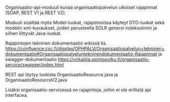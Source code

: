 Organisaatio-api-moduuli kuvaa organisaatiopalvelun ulkoiset rajapinnat (SOAP, REST V1 ja REST V2). 

Moduuli sisältää myös Model-luokat, rajapinnoissa käyteyt DTO-luokat sekä modelin xml-kuvaukset, joiden perusteella SOLR generoi indeksoinnin ja siihen liittyvät Java-luokat.

Rajapintojen tekninen dokumentaatio wikissä ks. https://confluence.csc.fi/display/OPHPALV/Organisaatiopalvelun+tekninen+dokumentaatio#Organisaatiopalveluntekninendokumentaatio-Rajapinnat
ja swagger-dokumentaatio
https://virkailija.opintopolku.fi/organisaatio-service/swagger/index.html

REST api löytyy luokista OrganisaatioResource.java ja OrganisaatioResourceV2.java

Lisäksi organisaatio-servicessä on rajapintoja, joihin ei ole erillistä api interfacea.

